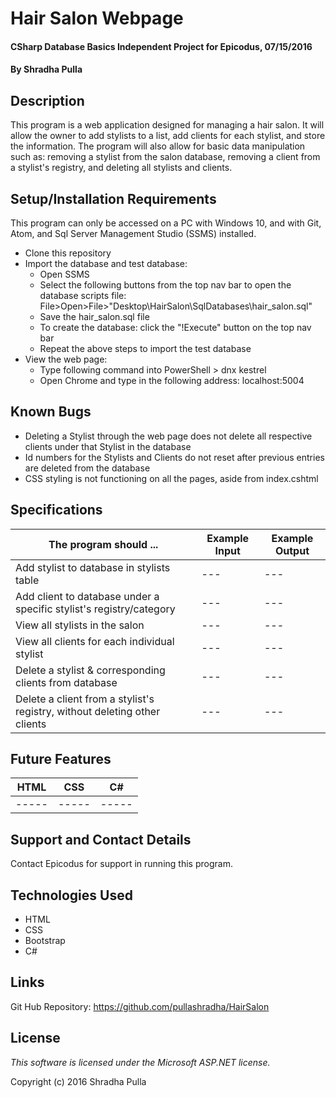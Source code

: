 # Hair Salon Webpage

#### CSharp Database Basics Independent Project for Epicodus, 07/15/2016

#### By Shradha Pulla

## Description

This program is a web application designed for managing a hair salon. It will allow the owner to add stylists to a list, add clients for each stylist, and store the information. The program will also allow for basic data manipulation such as: removing a stylist from the salon database, removing a client from a stylist's registry, and deleting all stylists and clients.

## Setup/Installation Requirements

This program can only be accessed on a PC with Windows 10, and with Git, Atom, and Sql Server Management Studio (SSMS) installed.

* Clone this repository
* Import the database and test database:
  * Open SSMS
  * Select the following buttons from the top nav bar to open the database scripts file: File>Open>File>"Desktop\HairSalon\SqlDatabases\hair_salon.sql"
  * Save the hair_salon.sql file
  * To create the database: click the "!Execute" button on the top nav bar
  * Repeat the above steps to import the test database
* View the web page:
  * Type following command into PowerShell > dnx kestrel
  * Open Chrome and type in the following address: localhost:5004

## Known Bugs

* Deleting a Stylist through the web page does not delete all respective clients under that Stylist in the database
* Id numbers for the Stylists and Clients do not reset after previous entries are deleted from the database
* CSS styling is not functioning on all the pages, aside from index.cshtml

## Specifications

The program should ... | Example Input | Example Output
----- | ----- | -----
Add stylist to database in stylists table | --- | ---
Add client to database under a specific stylist's registry/category | --- | ---
View all stylists in the salon | --- | ---
View all clients for each individual stylist | --- | ---
Delete a stylist & corresponding clients from database | --- | ---
Delete a client from a stylist's registry, without deleting other clients | --- | ---

## Future Features

HTML | CSS | C#
----- | ----- | -----
----- | ----- | -----

## Support and Contact Details

Contact Epicodus for support in running this program.

## Technologies Used

* HTML
* CSS
* Bootstrap
* C#

## Links

Git Hub Repository: https://github.com/pullashradha/HairSalon

## License

*This software is licensed under the Microsoft ASP.NET license.*

Copyright (c) 2016 Shradha Pulla
